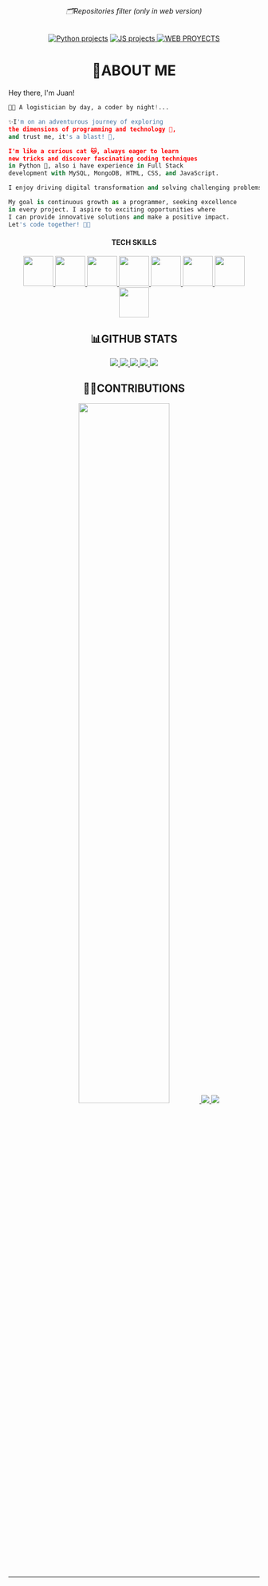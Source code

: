 <h6 align="center">🗂Repositories filter (only in web version)</h6>
<p align="center">
  <a href="https://github.com/Jesparzarom?tab=repositories&q=&type=&language=python&sort=">
    <img src="https://img.shields.io/badge/PYTHON_PROJECTS-blue?style=for-the-badge&logo=python&logoColor=yellow" alt="Python projects"></a>
  <a href="https://github.com/Jesparzarom?tab=repositories&q=&type=&language=javascript&sort=">
    <img src="https://img.shields.io/static/v1?label=&message=JS+projects&color=yellow&style=for-the-badge&logo=javascript&logoColor=black" alt="JS projects">
  </a>
  <a href="https://github.com/Jesparzarom?tab=repositories&q=&type=&language=html&sort=">
    <img src="https://img.shields.io/static/v1?label=&message=WEB+PROYECTS&color=orange&style=for-the-badge&logo=html5&logoColor=white" alt="WEB PROYECTS">
  </a>
</p>


<h1 align="center">👾ABOUT ME</h1>


Hey there, I'm Juan! 

```python
👨‍💻 A logistician by day, a coder by night!...

✨I'm on an adventurous journey of exploring
the dimensions of programming and technology 🚀,
and trust me, it's a blast! 🎉,

I'm like a curious cat 🐱, always eager to learn
new tricks and discover fascinating coding techniques
in Python 🐍, also i have experience in Full Stack
development with MySQL, MongoDB, HTML, CSS, and JavaScript.

I enjoy driving digital transformation and solving challenging problems.

My goal is continuous growth as a programmer, seeking excellence
in every project. I aspire to exciting opportunities where
I can provide innovative solutions and make a positive impact.
Let's code together! 🚀😊
```
<div align="center">
    <h4>TECH SKILLS</h4>
    <a href="#">
        <img src="https://cdn.jsdelivr.net/gh/devicons/devicon/icons/python/python-original-wordmark.svg" width=60/>
    </a>
    <a href="#">
        <img src="https://cdn.jsdelivr.net/gh/devicons/devicon/icons/javascript/javascript-plain.svg" width="60"/>   
    </a>
    <a href="#">
        <img src="https://cdn.jsdelivr.net/gh/devicons/devicon/icons/html5/html5-original-wordmark.svg" width="60"/>   
    </a>
    <a href="#">
        <img src="https://cdn.jsdelivr.net/gh/devicons/devicon/icons/css3/css3-original-wordmark.svg" width="60"/>   
    </a>
    <a href="#">
        <img src="https://cdn.jsdelivr.net/gh/devicons/devicon/icons/mysql/mysql-original-wordmark.svg" width="60"/>   
    </a>
    <a href="#">
        <img src="https://cdn.jsdelivr.net/gh/devicons/devicon/icons/mongodb/mongodb-original-wordmark.svg" width="60"/>   
    </a>
    <a href="#">
        <img src="https://cdn.jsdelivr.net/gh/devicons/devicon/icons/bootstrap/bootstrap-plain.svg" width="60"/>   
    </a>
    <a href="#">
        <img src="https://cdn.jsdelivr.net/gh/devicons/devicon/icons/vuejs/vuejs-original.svg" width="60"/>   
    </a>
</div>

<h2 align="center">📊GITHUB STATS</h2>

<p align="center">
  <a href="#">
    <img src="http://github-profile-summary-cards.vercel.app/api/cards/profile-details?username=Jesparzarom&theme=calm">
  <a/>
  <a href="#">
    <img src="http://github-profile-summary-cards.vercel.app/api/cards/repos-per-language?username=Jesparzarom&theme=calm">
  </a>
  <a href="#">
    <img src="http://github-profile-summary-cards.vercel.app/api/cards/most-commit-language?username=Jesparzarom&theme=calm">
  <a/>
  <a href="#">
    <img src="http://github-profile-summary-cards.vercel.app/api/cards/stats?username=Jesparzarom&theme=calm">
  <a/>
  <a href="#">
    <img src="http://github-profile-summary-cards.vercel.app/api/cards/productive-time?username=Jesparzarom&theme=calm&utcOffset=8">
  <a/>
</p>


<h2 align="center">🤝🏻CONTRIBUTIONS</h2>
<p align="center">
  <a href="https://github.com/Jesparzarom/python-docs-es">
    <img src="https://github-readme-stats.vercel.app/api/pin/?username=Jesparzarom&repo=python-docs-es&theme=onedark" width=60%>
  </a>
  <a href="https://github.com/Jesparzarom/OpenAIPy-fragments">
    <img src="https://github-readme-stats.vercel.app/api/pin/?username=Jesparzarom&repo=OpenAIPy-fragments&theme=onedark">
  </a>
  <a href="https://github.com/Jesparzarom/bebidrink_webpage">
    <img src="https://github-readme-stats.vercel.app/api/pin/?username=Jesparzarom&repo=bebidrink_webpage&theme=onedark">
  </a>
</p>
    
---
